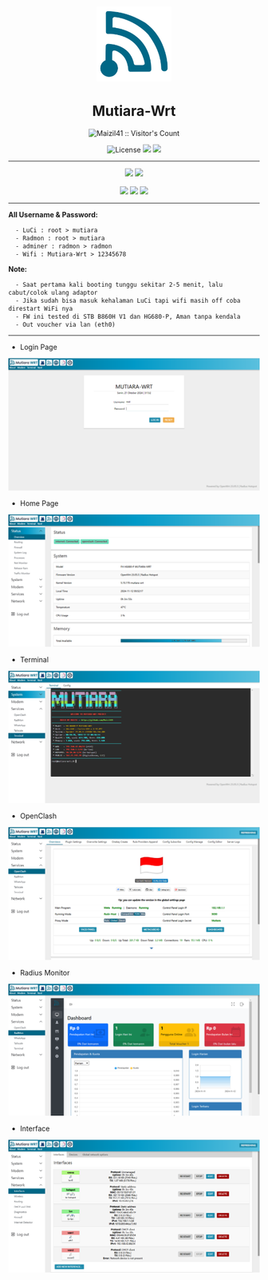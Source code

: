<div align="center">
  <img src="screenshot/logo.svg" alt="logo" width="150">
  <h1>Mutiara-Wrt</h1>
</div>

<div align="center">
  <p align="center"><img src="https://profile-counter.glitch.me/{mutiara-wrt}/count.svg" alt="Maizil41 :: Visitor's Count" /></p>
  <img alt="License" src="https://img.shields.io/github/license/Maizil41/Mutiara-Wrt?style=for-the-badge&logo=github">
  <a target="_blank" href="https://github.com/Maizil41/Mutiara-Wrt/releases"><img src="https://img.shields.io/github/release/Maizil41/Mutiara-Wrt?style=for-the-badge&logo=Openwrt"></a>
  <a target="_blank" href="https://github.com/Maizil41/Mutiara-Wrt/releases"><img src="https://img.shields.io/github/downloads/Maizil41/Mutiara-Wrt/total?style=for-the-badge&logo=Openwrt"></a>
</div>
<hr/>
<p align="center">
<a href="https://sociabuzz.com/maizil41/tribe"><img src="https://img.shields.io/badge/SOCIALBUZZ-6FBB18?style=for-the-badge&logo=ko-fi&logoColor=white"></a>
<a href="https://saweria.co/mutiarawrt"><img src="https://img.shields.io/badge/SAWERIA-FFAE00?style=for-the-badge&logo=ko-fi&logoColor=white"></a>
<br><br/>
<a href="https://t.me/mutiarawrt"><img src="https://img.shields.io/badge/Telegram--Channel-2CA5E0?style=for-the-badge&logo=telegram&logoColor=white"></a>
<a href="https://www.youtube.com/@mutiara-wrt"><img src="https://img.shields.io/badge/Youtube--Channel-e02c2c?style=for-the-badge&logo=youtube&logoColor=white"></a>
<a href="https://t.me/+X1zD3nY9Fz1lNDU1"><img src="https://img.shields.io/badge/Telegram--Groups-2CA5E0?style=for-the-badge&logo=telegram&logoColor=white"></a>
</p>
<hr/>

**All Username & Password:**
```
  - LuCi : root > mutiara
  - Radmon : root > mutiara
  - adminer : radmon > radmon
  - Wifi : Mutiara-Wrt > 12345678
```
**Note:**
```
  - Saat pertama kali booting tunggu sekitar 2-5 menit, lalu cabut/colok ulang adaptor
  - Jika sudah bisa masuk kehalaman LuCi tapi wifi masih off coba direstart WiFi nya
  - FW ini tested di STB B860H V1 dan HG680-P, Aman tanpa kendala
  - Out voucher via lan (eth0)
```
<hr/>

* Login Page
<p align="center">
    <img src="/screenshot/login.png">
</p>

* Home Page
<p align="center">
    <img src="/screenshot/hg_home.png">
</p>

* Terminal
<p align="center">
    <img src="/screenshot/terminal.png">
</p>

* OpenClash
<p align="center">
    <img src="/screenshot/openclash.png">
</p>

* Radius Monitor
<p align="center">
    <img src="/screenshot/radmon.png">
</p>

* Interface
<p align="center">
    <img src="/screenshot/network.png">
</p>
